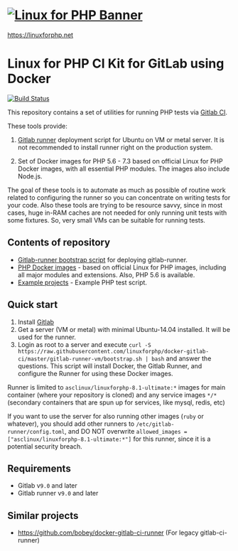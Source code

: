 # [![Linux for PHP Banner](https://linuxforphp.net/download_file/force/30/0)](https://linuxforphp.net/)

https://linuxforphp.net

# Linux for PHP CI Kit for GitLab using Docker

[![Build Status](https://travis-ci.org/linuxforphp/docker-gitlab-ci.svg?branch=master)](https://travis-ci.org/linuxforphp/docker-gitlab-ci)

This repository contains a set of utilities for running PHP tests via [Gitlab CI](https://about.gitlab.com/gitlab-ci/).

These tools provide:

1. [Gitlab runner](https://gitlab.com/gitlab-org/gitlab-ci-multi-runner) deployment script for Ubuntu on VM or metal server. It is not recommended to install runner right on the production system.

2. Set of Docker images for PHP 5.6 - 7.3 based on official Linux for PHP Docker images, with all essential PHP modules. The images also include Node.js.

The goal of these tools is to automate as much as possible of routine work related to configuring the runner so you can concentrate on writing tests for your code.
Also these tools are trying to be resource savvy, since in most cases, huge in-RAM caches are not needed for only running unit tests with some fixtures. So, very small VMs can be suitable for running tests.

## Contents of repository
 - [Gitlab-runner bootstrap script](https://github.com/linuxforphp/docker-gitlab-ci/tree/master/gitlab-runner-vm) for deploying gitlab-runner.
 - [PHP Docker images](https://github.com/linuxforphp/docker-gitlab-ci/tree/master/php) - based on official Linux for PHP images, including all major modules and extensions. Also, PHP 5.6 is available.
 - [Example projects](https://github.com/linuxforphp/docker-gitlab-ci/tree/master/examples) - Example PHP test script.

## Quick start

1. Install [Gitlab](https://about.gitlab.com/)
1. Get a server (VM or metal) with minimal Ubuntu-14.04 installed. It will be used for the runner.
1. Login as root to a server and execute `curl -S https://raw.githubusercontent.com/linuxforphp/docker-gitlab-ci/master/gitlab-runner-vm/bootstrap.sh | bash` and answer the questions. This script will install Docker, the Gitlab Runner, and configure the Runner for using these Docker images.

Runner is limited to `asclinux/linuxforphp-8.1-ultimate:*` images for main container (where your repository is cloned) and any service images `*/*` (secondary containers that are spun up for services, like mysql, redis, etc)

If you want to use the server for also running other images (`ruby` or whatever), you should add other runners to `/etc/gitlab-runner/config.toml`, and DO NOT overwrite `allowed_images = ["asclinux/linuxforphp-8.1-ultimate:*"]` for this runner, since it is a potential security breach.

## Requirements
 - Gitlab v`9.0` and later
 - Gitlab runner v`9.0` and later

## Similar projects
 - https://github.com/bobey/docker-gitlab-ci-runner (For legacy gitlab-ci-runner)
